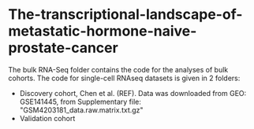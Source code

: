 # The-transcriptional-landscape-of-metastatic-hormone-naive-prostate-cancer
The bulk RNA-Seq folder contains the code for the analyses of bulk cohorts. The code for single-cell RNAseq datasets is given in 2 folders:
- Discovery cohort, Chen et al. (REF). Data was downloaded from GEO: GSE141445, from Supplementary file: "GSM4203181_data.raw.matrix.txt.gz"
- Validation cohort

